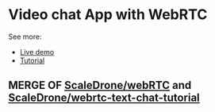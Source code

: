 <h1>Video chat App with WebRTC</h1>

See more:
* [Live demo](https://scaledrone.github.io/webrtc/index.html)
* [Tutorial](https://www.scaledrone.com/blog/posts/webrtc-tutorial-simple-video-chat)

<h2>MERGE OF <a href="https://github.com/ScaleDrone/webrtc">ScaleDrone/webRTC</a> and <a href="https://github.com/ScaleDrone/webrtc-text-chat-tutorial">ScaleDrone/webrtc-text-chat-tutorial</a> </h2>
